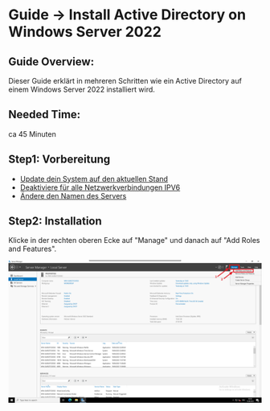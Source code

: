 # Guide -> Install Active Directory on Windows Server 2022

## Guide Overview:
Dieser Guide erklärt in mehreren Schritten wie ein Active Directory auf einem Windows Server 2022 installiert wird.
## Needed Time:
ca 45 Minuten
## Step1: Vorbereitung
- [Update dein System auf den aktuellen Stand]
- [Deaktiviere für alle Netzwerkverbindungen IPV6]
- [Ändere den Namen des Servers]
## Step2: Installation
Klicke in der rechten oberen Ecke auf "Manage" und danach auf "Add Roles and Features".

![image](https://github.com/GeraldLeikam/tutorials/blob/master/images/windows/server/install_ad/windows_server_2022_%20install_ad_add_roles_and_features.png)


[Update dein System auf den aktuellen Stand]: https://github.com/GeraldLeikam/tutorials/blob/master/windows/server/2022/update_windows_server.md
[Deaktiviere für alle Netzwerkverbindungen IPV6]: https://github.com/GeraldLeikam/tutorials/blob/master/windows/server/2022/disable_ipv6_network.md
[Ändere den Namen des Servers]: https://github.com/GeraldLeikam/tutorials/blob/master/windows/server/2022/change_server_name.md